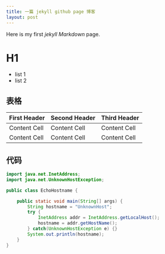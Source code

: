 ```yaml
---
title: 一篇 jekyll github page 博客
layout: post
---
```


Here is my first *jekyll Markdown* page.

# H1

* list 1
* list 2

## 表格

| First Header | Second Header | Third Header |
| ------------ | ------------- | ------------ |
| Content Cell | Content Cell  | Content Cell |
| Content Cell | Content Cell  | Content Cell |

## 代码

```java
import java.net.InetAddress;
import java.net.UnknownHostException;

public class EchoHostname {

	public static void main(String[] args) {
		String hostname = "UnknownHost";
		try {
			InetAddress addr = InetAddress.getLocalHost();
			hostname = addr.getHostName();
		} catch(UnknownHostException e) {}
		System.out.println(hostname);
	}
}
```
